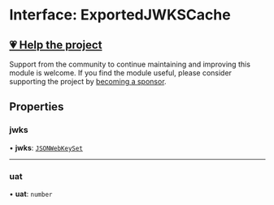 # Interface: ExportedJWKSCache

## [💗 Help the project](https://github.com/sponsors/panva)

Support from the community to continue maintaining and improving this module is welcome. If you find the module useful, please consider supporting the project by [becoming a sponsor](https://github.com/sponsors/panva).

## Properties

### jwks

• **jwks**: [`JSONWebKeySet`](../../../types/interfaces/JSONWebKeySet.md)

***

### uat

• **uat**: `number`
